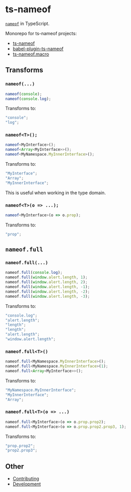ts-nameof
==========

[`nameof`](https://msdn.microsoft.com/en-us/library/dn986596.aspx) in TypeScript.

Monorepo for ts-nameof projects:

* [ts-nameof](packages/ts-nameof)
* [babel-plugin-ts-nameof](packages/babel-plugin-ts-nameof)
* [ts-nameof.macro](packages/ts-nameof.macro)


## Transforms

### `nameof(...)`

```ts
nameof(console);
nameof(console.log);
```

Transforms to:

```ts
"console";
"log";
```

### `nameof<T>();`

```ts
nameof<MyInterface>();
nameof<Array<MyInterface>>();
nameof<MyNamespace.MyInnerInterface>();
```

Transforms to:

```ts
"MyInterface";
"Array";
"MyInnerInterface";
```

This is useful when working in the type domain.

### `nameof<T>(o => ...);`

```ts
nameof<MyInterface>(o => o.prop);
```

Transforms to:

```ts
"prop";
```

## `nameof.full`

### `nameof.full(...)`

```ts
nameof.full(console.log);
nameof.full(window.alert.length, 1);
nameof.full(window.alert.length, 2);
nameof.full(window.alert.length, -1);
nameof.full(window.alert.length, -2);
nameof.full(window.alert.length, -3);
```

Transforms to:

```ts
"console.log";
"alert.length";
"length";
"length";
"alert.length";
"window.alert.length";
```

### `nameof.full<T>()`

```ts
nameof.full<MyNamespace.MyInnerInterface>();
nameof.full<MyNamespace.MyInnerInterface>(1);
nameof.full<Array<MyInterface>>();
```

Transforms to:

```ts
"MyNamespace.MyInnerInterface";
"MyInnerInterface";
"Array";
```

### `nameof.full<T>(o => ...)`

```ts
nameof.full<MyInterface>(o => o.prop.prop2);
nameof.full<MyInterface>(o => o.prop.prop2.prop3, 1);
```

Transforms to:

```ts
"prop.prop2";
"prop2.prop3";
```

## Other

* [Contributing](CONTRIBUTING.md)
* [Development](DEVELOPMENT.md)
